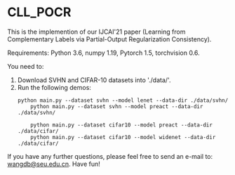 # CLL_POCR

This is the implemention of our IJCAI'21 paper (Learning from Complementary Labels via Partial-Output Regularization Consistency).

Requirements: 
Python 3.6, 
numpy 1.19, 
Pytorch 1.5, 
torchvision 0.6.

You need to:
1. Download SVHN and CIFAR-10 datasets into './data/'.
2. Run the following demos:
	```
	python main.py --dataset svhn --model lenet --data-dir ./data/svhn/
        python main.py --dataset svhn --model preact --data-dir ./data/svhn/

        python main.py --dataset cifar10 --model preact --data-dir ./data/cifar/
        python main.py --dataset cifar10 --model widenet --data-dir ./data/cifar/
	```

If you have any further questions, please feel free to send an e-mail to: wangdb@seu.edu.cn. Have fun!
